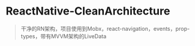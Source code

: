 # ReactNative-CleanArchitecture
>干净的RN架构，项目使用到Mobx，react-navigation，events，prop-types，带有MVVM架构的LiveData
 
